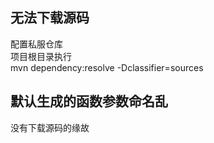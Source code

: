 ## 无法下载源码

配置私服仓库  
项目根目录执行  
mvn dependency:resolve -Dclassifier=sources  

## 默认生成的函数参数命名乱

没有下载源码的缘故  